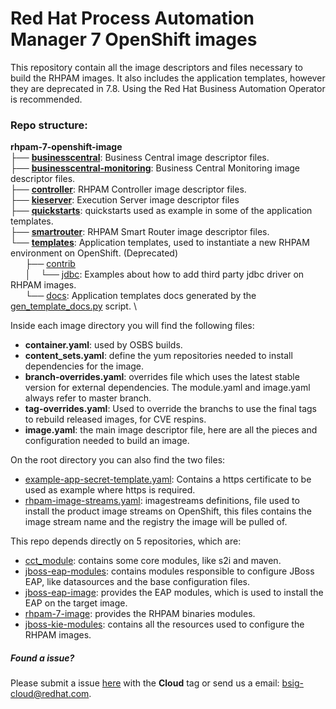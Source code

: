 # Red Hat Process Automation Manager 7 OpenShift images

This repository contain all the image descriptors and files necessary to build the RHPAM images.
It also includes the application templates, however they are deprecated in 7.8. Using the Red Hat Business Automation Operator is recommended.


### Repo structure:

**rhpam-7-openshift-image** \
├── **[businesscentral](businesscentral)**: Business Central image descriptor files.\
├── **[businesscentral-monitoring](businesscentral-monitoring)**: Business Central Monitoring image descriptor files. \
├── **[controller](controller)**: RHPAM Controller  image descriptor files. \
├── **[kieserver](kieserver)**: Execution Server image descriptor files \
├── **[quickstarts](quickstarts)**: quickstarts used as example in some of the application templates. \
├── **[smartrouter](smartrouter)**: RHPAM Smart Router image descriptor files. \
└── **[templates](templates)**: Application templates, used to instantiate a new RHPAM environment on OpenShift. (Deprecated) \
&nbsp;&nbsp;&nbsp;&nbsp;&nbsp;&nbsp;├── [contrib](templates/contrib) \
&nbsp;&nbsp;&nbsp;&nbsp;&nbsp;&nbsp;│&nbsp;&nbsp;&nbsp;&nbsp;└── [jdbc](templates/contrib/jdbc): Examples about how to add third party jdbc driver on RHPAM images. \
&nbsp;&nbsp;&nbsp;&nbsp;&nbsp;&nbsp;└── [docs](templates/docs):  Application templates docs generated by the [gen_template_docs.py](https://github.com/jboss-container-images/jboss-kie-modules/blob/master/tools/gen-template-doc/gen_template_docs.py) script. \

Inside each image directory you will find the following files:

 - **container.yaml**: used by OSBS builds.
 - **content_sets.yaml**: define the yum repositories needed to install dependencies for the image.
 - **branch-overrides.yaml**: overrides file which uses the latest stable version for external dependencies. The module.yaml and image.yaml always refer to master branch.
 - **tag-overrides.yaml**: Used to override the branchs to use the final tags to rebuild released images, for CVE respins.
 - **image.yaml**: the main image descriptor file, here are all the pieces and configuration needed to build an image.


On the root directory you can also find the two files:
 - [example-app-secret-template.yaml](example-app-secret-template.yaml): Contains a https certificate to be used as example where https is required.
 - [rhpam-image-streams.yaml](rhpam78-image-streams.yaml): imagestreams definitions, file used to install the product image streams on OpenShift, this files contains the image stream name and the registry the image will be pulled of.


This repo depends directly on 5 repositories, which are:
 - [cct_module](https://github.com/jboss-openshift/cct_module.git): contains some core modules, like s2i and maven.
 - [jboss-eap-modules](https://github.com/jboss-container-images/jboss-eap-modules.git): contains modules responsible to configure JBoss EAP, like datasources and the base configuration files.
 - [jboss-eap-image](https://github.com/jboss-container-images/jboss-eap-7-image.git): provides the EAP modules, which is used to install the EAP on the target image.
 - [rhpam-7-image](https://github.com/jboss-container-images/rhpam-7-image.git): provides the RHPAM binaries modules.
 - [jboss-kie-modules](https://github.com/jboss-container-images/jboss-kie-modules): contains all the resources used to configure the RHPAM images.


##### Found a issue?
Please submit a issue [here](https://issues.jboss.org/projects/RHPAM) with the **Cloud** tag or send us a email: bsig-cloud@redhat.com.
